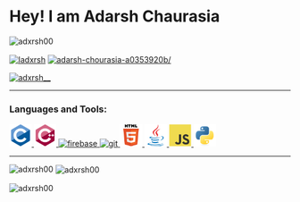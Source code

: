 <h1>Hey! I am Adarsh Chaurasia</h1>

<p align="left"> <img src="https://komarev.com/ghpvc/?username=adxrsh00&label=Profile%20views&color=0e75b6&style=flat" alt="adxrsh00" /> </p>

<p align="left">

<a href="https://twitter.com/Iadxrsh" target="blank"><img align="center" src="https://cdn.jsdelivr.net/npm/simple-icons@3.0.1/icons/twitter.svg" alt="Iadxrsh" height="30" width="40" /></a>
<a href="https://www.linkedin.com/in/adarsh-chourasia-a0353920b/" target="blank"><img align="center" src="https://cdn.jsdelivr.net/npm/simple-icons@3.0.1/icons/linkedin.svg" alt="adarsh-chourasia-a0353920b/" height="30" width="40" /></a>

<a href="https://instagram.com/adxrsh__" target="blank"><img align="center" src="https://cdn.jsdelivr.net/npm/simple-icons@3.0.1/icons/instagram.svg" alt="adxrsh__" height="30" width="40" /></a>

</p>
<hr>

<h3 align="left">Languages and Tools:</h3>
<p align="left"> <a href="https://www.cprogramming.com/" target="_blank"> <img src="https://raw.githubusercontent.com/devicons/devicon/master/icons/c/c-original.svg" alt="c" width="40" height="40"/> </a> <a href="https://www.w3schools.com/cpp/" target="_blank"> <img src="https://raw.githubusercontent.com/devicons/devicon/master/icons/cplusplus/cplusplus-original.svg" alt="cplusplus" width="40" height="40"/> </a><a href="https://firebase.google.com/" target="_blank"> <img src="https://www.vectorlogo.zone/logos/firebase/firebase-icon.svg" alt="firebase" width="40" height="40"/> </a> <a href="https://git-scm.com/" target="_blank"> <img src="https://www.vectorlogo.zone/logos/git-scm/git-scm-icon.svg" alt="git" width="40" height="40"/> </a> <a href="https://www.w3.org/html/" target="_blank"> <img src="https://raw.githubusercontent.com/devicons/devicon/master/icons/html5/html5-original-wordmark.svg" alt="html5" width="40" height="40"/> </a> <a href="https://www.java.com" target="_blank"> <img src="https://raw.githubusercontent.com/devicons/devicon/master/icons/java/java-original.svg" alt="java" width="40" height="40"/> </a> <a href="https://developer.mozilla.org/en-US/docs/Web/JavaScript" target="_blank"> <img src="https://raw.githubusercontent.com/devicons/devicon/master/icons/javascript/javascript-original.svg" alt="javascript" width="40" height="40"/> </a> <a href="https://www.python.org" target="_blank"> <img src="https://raw.githubusercontent.com/devicons/devicon/master/icons/python/python-original.svg" alt="python" width="40" height="40"/> </a> </p>

<hr>

<p><img align="left" src="https://github-readme-stats.vercel.app/api/top-langs?username=adxrsh00&show_icons=true&locale=en&layout=compact?theme=onedark" alt="adxrsh00" /></p>

<p>&nbsp;<img align="center" src="https://github-readme-stats.vercel.app/api?username=adxrsh00&show_icons=true&locale=en" alt="adxrsh00" /></p>

<p><img align="center" src="https://github-readme-streak-stats.herokuapp.com/?user=adxrsh00&" alt="adxrsh00" /></p>
